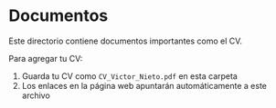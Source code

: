 # Documentos

Este directorio contiene documentos importantes como el CV.

Para agregar tu CV:
1. Guarda tu CV como `CV_Victor_Nieto.pdf` en esta carpeta
2. Los enlaces en la página web apuntarán automáticamente a este archivo